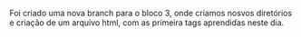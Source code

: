Foi criado uma nova branch para o bloco 3, onde criamos nosvos diretórios e criação de um arquivo html, com as primeira tags aprendidas neste dia. 
